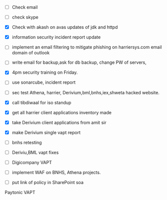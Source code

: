 - [ ] Check email
- [ ] check skype 


- [x] Check with akash on avas updates of jdk and httpd
- [x] information security incident report update
- [ ] implement an email filtering to mitigate phishing on harriersys.com email domain of outlook 
- [ ] write email for backup,ask for db backup, change PW of servers,
- [x] 4pm security training on Friday.
- [ ] use sonarcube, incident report 
- [ ] sec test Athena, harrier, Derivium,bml,bnhs,iex,shweta hacked website.
- [x] call tibdiwaal for iso standup
- [x] get all harrier client applications inventory made
- [x] take Derivium client applications from amit sir 
- [x] make Derivium single vapt report 
- [ ] bnhs retesting 
- [ ] Deriviu,BML vapt fixes 
- [ ] Digicompany VAPT 
- [ ] implement WAF on BNHS, Athena projects.
- [ ] put link of policy in SharePoint soa 

Paytonic VAPT